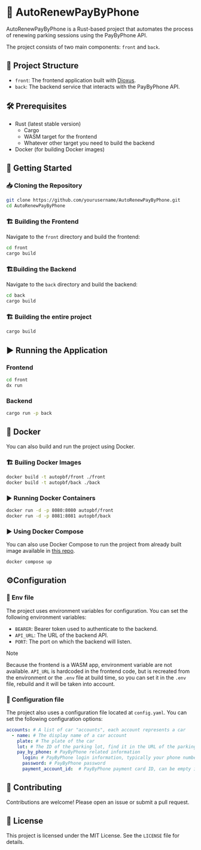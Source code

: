 # 🚗 AutoRenewPayByPhone

AutoRenewPayByPhone is a Rust-based project that automates the process of renewing parking sessions using the PayByPhone API. 

The project consists of two main components: `front` and `back`.

## 📁 Project Structure

- `front`: The frontend application built with [Dioxus](https://dioxuslabs.com/).
- `back`: The backend service that interacts with the PayByPhone API.

## 🛠 Prerequisites

- Rust (latest stable version)
  - Cargo
  - WASM target for the frontend
  - Whatever other target you need to build the backend
- Docker (for building Docker images)

## 🚀 Getting Started

### 📥 Cloning the Repository

```sh
git clone https://github.com/yourusername/AutoRenewPayByPhone.git
cd AutoRenewPayByPhone
```

### 🏗 Building the Frontend


Navigate to the `front` directory and build the frontend:

```sh
cd front
cargo build
```

### 🏗Building the Backend

Navigate to the `back` directory and build the backend:

```sh
cd back
cargo build
```

### 🏗 Building the entire project

```sh
cargo build
```

## ▶️ Running the Application

### Frontend

```sh
cd front
dx run
```

### Backend

```sh
cargo run -p back
```

## 🐳 Docker

You can also build and run the project using Docker.

### 🏗 Builing Docker Images

```sh
docker build -t autopbf/front ./front
docker build -t autopbf/back ./back
```

### ▶️ Running Docker Containers

```sh
docker run -d -p 8080:8080 autopbf/front
docker run -d -p 8081:8081 autopbf/back
```

### ▶️ Using Docker Compose

You can also use Docker Compose to run the project from already built image available in [this repo](https://github.com/remi-espie?tab=packages&repo_name=AutoRenewPayByPhone).

```sh
docker compose up
```

## ⚙️Configuration

### 📝 Env file

The project uses environment variables for configuration. You can set the following environment variables:

- `BEARER`: Bearer token used to authenticate to the backend.
- `API_URL`: The URL of the backend API.
- `PORT`: The port on which the backend will listen.

> [!NOTE]
> Because the frontend is a WASM app, environment variable are not available.
> `API_URL` is hardcoded in the frontend code, but is recreated from the environment or the `.env` file at build time, so you can set it in the `.env` file, rebuild and it will be taken into account.

### 📝 Configuration file

The project also uses a configuration file located at `config.yaml`. You can set the following configuration options:

```yaml
accounts: # A list of car "accounts", each account represents a car
  - name: # The display name of a car account
    plate: # The plate of the car
    lot: # The ID of the parking lot, find it in the URL of the parking lot page
    pay_by_phone: # PayByPhone related information
      login: # PayByPhone login information, typically your phone number
      password: # PayByPhone password
      payment_account_id:  # PayByPhone payment card ID, can be empty if you park on a free lot
```

## 🤝 Contributing
Contributions are welcome! Please open an issue or submit a pull request.

## 📜 License
This project is licensed under the MIT License. See the `LICENSE` file for details.

